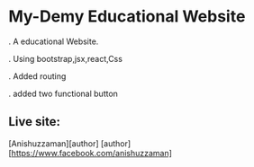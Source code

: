 # My-Demy Educational Website



. A educational Website.

. Using bootstrap,jsx,react,Css

. Added routing

. added two functional button

## Live site:

[Anishuzzaman][author]
[author][https://www.facebook.com/anishuzzaman]

[site link]: https://my-demy.netlify.app/

